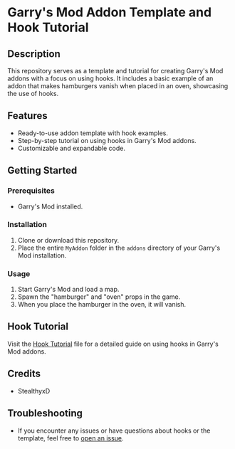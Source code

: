 # Garry's Mod Addon Template and Hook Tutorial

## Description

This repository serves as a template and tutorial for creating Garry's Mod addons with a focus on using hooks. It includes a basic example of an addon that makes hamburgers vanish when placed in an oven, showcasing the use of hooks.

## Features

- Ready-to-use addon template with hook examples.
- Step-by-step tutorial on using hooks in Garry's Mod addons.
- Customizable and expandable code.

## Getting Started

### Prerequisites

- Garry's Mod installed.

### Installation

1. Clone or download this repository.
2. Place the entire `MyAddon` folder in the `addons` directory of your Garry's Mod installation.

### Usage

1. Start Garry's Mod and load a map.
2. Spawn the "hamburger" and "oven" props in the game.
3. When you place the hamburger in the oven, it will vanish.

## Hook Tutorial

Visit the [Hook Tutorial]([HOOK_TUTORIAL.md](https://github.com/stealthyxd06/hook-tutorial/blob/main/HOOK_TUTORIAL.MD)) file for a detailed guide on using hooks in Garry's Mod addons.

## Credits

- StealthyxD

## Troubleshooting

- If you encounter any issues or have questions about hooks or the template, feel free to [open an issue](https://github.com/yourusername/your-repo/issues).

